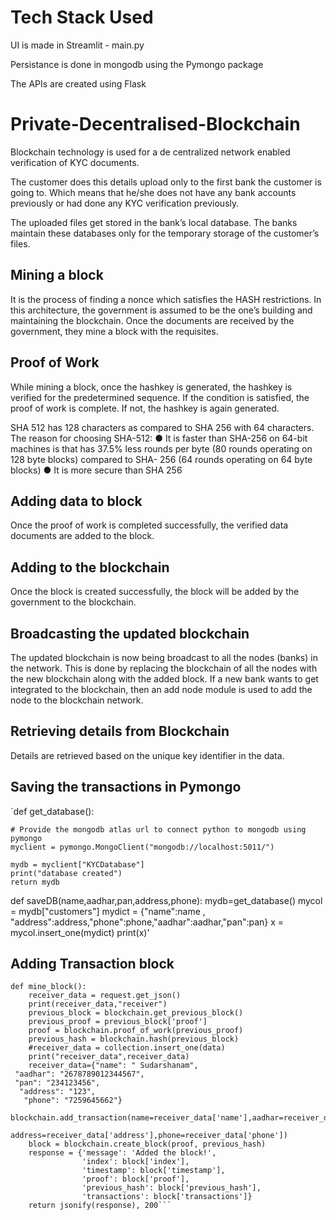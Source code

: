 # Tech Stack Used

UI is made in Streamlit - main.py

Persistance is done in mongodb using the Pymongo package

The APIs are created using Flask


# Private-Decentralised-Blockchain

Blockchain technology is used for a de centralized network enabled verification of KYC documents. 

The customer does this details upload only to the first bank the customer is going to. Which means that he/she does not have
any bank accounts previously or had done any KYC verification previously.

The uploaded files get stored in the bank’s local database. The banks maintain these databases only for the
temporary storage of the customer’s files.

## Mining a block
It is the process of finding a nonce which satisfies the HASH restrictions. In this architecture, the government is
assumed to be the one’s building and maintaining the blockchain. Once the documents are received by the
government, they mine a block with the requisites.

## Proof of Work
While mining a block, once the hashkey is generated, the hashkey is verified for the predetermined sequence.
If the condition is satisfied, the proof of work is complete. If not, the hashkey is again generated.

SHA 512 has 128 characters as compared to SHA 256 with 64 characters.
The reason for choosing SHA-512:
● It is faster than SHA-256 on 64-bit machines is that has 37.5% less rounds per byte (80 rounds operating
on 128 byte blocks) compared to SHA- 256 (64 rounds operating on 64 byte blocks)
● It is more secure than SHA 256

## Adding data to block
Once the proof of work is completed successfully, the verified data documents are added to the block.

## Adding to the blockchain
Once the block is created successfully, the block will be added by the government to the blockchain.

## Broadcasting the updated blockchain
The updated blockchain is now being broadcast to all the nodes (banks) in the network. This is done by replacing
the blockchain of all the nodes with the new blockchain along with the added block.
If a new bank wants to get integrated to the blockchain, then an add node module is used to add the node to
the blockchain network.

## Retrieving details from Blockchain
Details are retrieved based on the unique key identifier in the data.

## Saving the transactions in Pymongo

`def get_database():

    # Provide the mongodb atlas url to connect python to mongodb using pymongo
    myclient = pymongo.MongoClient("mongodb://localhost:5011/")

    mydb = myclient["KYCDatabase"]
    print("database created")
    return mydb

def saveDB(name,aadhar,pan,address,phone):
    mydb=get_database()
    mycol = mydb["customers"]
    mydict = {"name":name , "address":address,"phone":phone,"aadhar":aadhar,"pan":pan}
    x = mycol.insert_one(mydict)
    print(x)'
    
## Adding Transaction block
```@app.route('/mine_block', methods = ['GET'])
def mine_block():
    receiver_data = request.get_json()
    print(receiver_data,"receiver")
    previous_block = blockchain.get_previous_block()
    previous_proof = previous_block['proof']
    proof = blockchain.proof_of_work(previous_proof)
    previous_hash = blockchain.hash(previous_block)
    #receiver_data = collection.insert_one(data)
    print("receiver_data",receiver_data)
    receiver_data={"name": " Sudarshanam",
 "aadhar": "2678789012344567",
 "pan": "234123456",
  "address": "123",
   "phone": "7259645662"}
    blockchain.add_transaction(name=receiver_data['name'],aadhar=receiver_data['aadhar'],pan=receiver_data['pan'],
                               address=receiver_data['address'],phone=receiver_data['phone'])
    block = blockchain.create_block(proof, previous_hash)
    response = {'message': 'Added the block!',
                'index': block['index'],
                'timestamp': block['timestamp'],
                'proof': block['proof'],
                'previous_hash': block['previous_hash'],
                'transactions': block['transactions']}
    return jsonify(response), 200```
